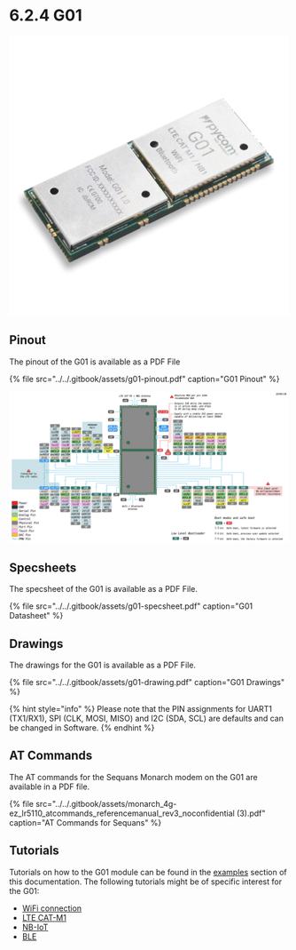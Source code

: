# 6.2.4 G01

![](../../.gitbook/assets/g01%20%281%29.png)

## Pinout

The pinout of the G01 is available as a PDF File

{% file src="../../.gitbook/assets/g01-pinout.pdf" caption="G01 Pinout" %}

![](../../.gitbook/assets/g01-pinout.png)

## Specsheets

The specsheet of the G01 is available as a PDF File.

{% file src="../../.gitbook/assets/g01-specsheet.pdf" caption="G01 Datasheet" %}

## Drawings

The drawings for the G01 is available as a PDF File.

{% file src="../../.gitbook/assets/g01-drawing.pdf" caption="G01 Drawings" %}

{% hint style="info" %}
Please note that the PIN assignments for UART1 \(TX1/RX1\), SPI \(CLK, MOSI, MISO\) and I2C \(SDA, SCL\) are defaults and can be changed in Software.
{% endhint %}

## AT Commands

The AT commands for the Sequans Monarch modem on the G01 are available in a PDF file.

{% file src="../../.gitbook/assets/monarch\_4g-ez\_lr5110\_atcommands\_referencemanual\_rev3\_noconfidential \(3\).pdf" caption="AT Commands for Sequans" %}

## Tutorials

Tutorials on how to the G01 module can be found in the [examples](../../tutorials-and-examples/tutorials.md) section of this documentation. The following tutorials might be of specific interest for the G01:

* [WiFi connection](../../tutorials-and-examples/all/wlan.md)
* [LTE CAT-M1](../../tutorials-and-examples/lte/cat_m1.md)
* [NB-IoT](../../tutorials-and-examples/lte/nb_iot.md)
* [BLE](../../tutorials-and-examples/all/ble.md)

